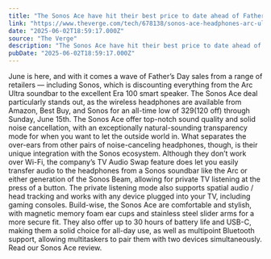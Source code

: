 ```yaml
---
title: "The Sonos Ace have hit their best price to date ahead of Father’s Day "
link: "https://www.theverge.com/tech/678138/sonos-ace-headphones-arc-ultra-fathers-day-2025-deal-sale"
date: "2025-06-02T18:59:17.000Z"
source: "The Verge"
description: "The Sonos Ace have hit their best price to date ahead of Father’s Day  - Latest insights and analysis"
pubDate: "2025-06-02T18:59:17.000Z"
---
```


June is here, and with it comes a wave of Father’s Day sales from a range of retailers — including Sonos, which is discounting everything from the Arc Ultra soundbar to the excellent Era 100 smart speaker.
 The Sonos Ace deal particularly stands out, as the wireless headphones are available from Amazon, Best Buy, and Sonos for an all-time low of $329 ($120 off) through Sunday, June 15th.
The Sonos Ace offer top-notch sound quality and solid noise cancellation, with an exceptionally natural-sounding transparency mode for when you want to let the outside world in.
 What separates the over-ears from other pairs of noise-canceling headphones, though, is their unique integration with the Sonos ecosystem.
 Although they don’t work over Wi-Fi, the company’s TV Audio Swap feature does let you easily transfer audio to the headphones from a Sonos soundbar like the Arc or either generation of the Sonos Beam, allowing for private TV listening at the press of a button.
 The private listening mode also supports spatial audio / head tracking and works with any device plugged into your TV, including gaming consoles.
Build-wise, the Sonos Ace are comfortable and stylish, with magnetic memory foam ear cups and stainless steel slider arms for a more secure fit.
 They also offer up to 30 hours of battery life and USB-C, making them a solid choice for all-day use, as well as multipoint Bluetooth support, allowing multitaskers to pair them with two devices simultaneously.
Read our Sonos Ace review.